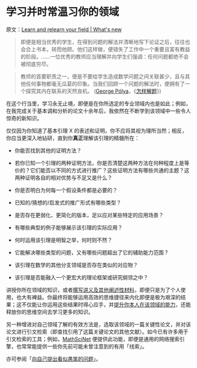 # 学习并时常温习你的领域

原文：[Learn and relearn your field | What's new](https://terrytao.wordpress.com/career-advice/learn-and-relearn-your-field/)

> 即便是相当优秀的学生，在得到问题的解法并清晰地写下论证之后，往往也会合上书本，转而他顾。他们这样做，便错失了工作中一个重要且富有教益的阶段。……一位优秀的教师应当理解并向学生们强调：任何问题都绝不会被彻底穷尽。

> 教师的首要职责之一，便是不要给学生造成数学问题之间关联甚少，且与其他任何事物都毫无瓜葛的印象。当我们回顾一个问题的解法时，便拥有了一个探究其内在联系的天然良机。 ([George Pólya](http://en.wikipedia.org/wiki/George_Pólya)，《[怎样解题](http://en.wikipedia.org/wiki/How_to_Solve_It)》)

在这个行当里，学习永无止境，即便是在你所选定的专业领域内也是如此；例如，在我完成关于基本调和分析的论文十余年后，我依然在不断学到该领域中一些令人惊奇的新知识。

仅仅因为你知道了基本引理 X 的表述和证明，你不应将其视为理所当然；相反，你应当更深入地钻研，直到你**真正**理解该引理的精髓所在：

-   你能否找到其他的证明方法？

-   若你已知一个引理的两种证明方法，你是否清楚这两种方法在何种程度上是等价的？它们能否以不同的方式进行推广？这些证明方法有哪些共通的主题？这两种证明各自的相对优势与不足又是什么？

-   你是否明白为何每一个假设条件都是必要的？

-   已知的/猜想的/启发式的推广形式有哪些类型？

-   是否存在更弱化、更简化的版本，足以应对某些特定的应用场景？

-   有哪些典型的例子能够展示该引理的实际应用？

-   何时运用该引理是明智之举，何时则不然？

-   它能解决哪些类型的问题，又有哪些问题超出了它的辅助能力范围？

-   该引理在数学的其他分支领域是否存在类似的对应物？

-   该引理是否能融入一个更宏大的理论框架或研究纲领之中？

讲授你所在领域的知识，或者[撰写讲义及其他阐述性材料](https://terrytao.wordpress.com/career-advice/write-down-what-youve-done/)，即便只是为了个人使用，也大有裨益。你最终将能够运用高效的思维捷径来内化即便是极为艰深的结果；这不仅能让你运用这些结果时得心应手，并[提升你本人在该领域的能力](https://terrytao.wordpress.com/career-advice/continually-aim-just-beyond-your-current-range/)，还能释放你的思维空间去学习更多的知识。

另一种增进对自己领域了解的有效方法是，选取该领域的一篇关键性论文，并对该论文进行引文检索（即查找引用了这篇关键论文的其他文献）。如今已有许多用于引文检索的工具；例如，[MathSciNet](http://www.ams.org/mathscinet/search.html) 便提供此功能，即便是通用的网络搜索引擎，也常常能提供一些你先前可能未曾注意到的有用「线索」。

亦可参阅「[向自己提出看似愚笨的问题](https://terrytao.wordpress.com/career-advice/ask-yourself-dumb-questions-and-answer-them/)」。